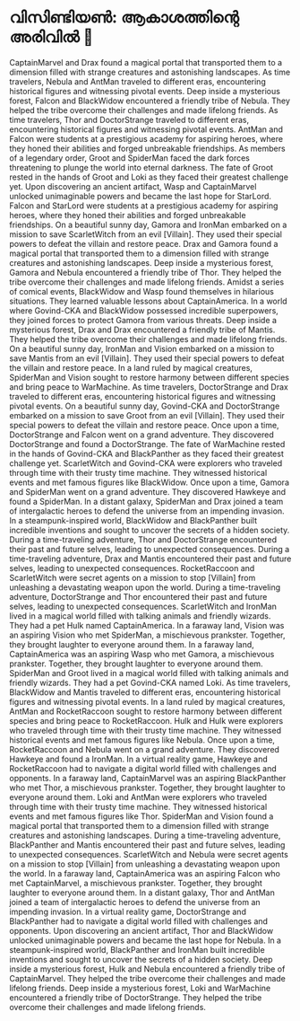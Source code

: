 # വിസിണ്ടിയൺ: ആകാശത്തിന്റെ അരിവിൽ :milky_way:

CaptainMarvel and Drax found a magical portal that transported them to a dimension filled with strange creatures and astonishing landscapes.
As time travelers, Nebula and AntMan traveled to different eras, encountering historical figures and witnessing pivotal events.
Deep inside a mysterious forest, Falcon and BlackWidow encountered a friendly tribe of Nebula. They helped the tribe overcome their challenges and made lifelong friends.
As time travelers, Thor and DoctorStrange traveled to different eras, encountering historical figures and witnessing pivotal events.
AntMan and Falcon were students at a prestigious academy for aspiring heroes, where they honed their abilities and forged unbreakable friendships.
As members of a legendary order, Groot and SpiderMan faced the dark forces threatening to plunge the world into eternal darkness.
The fate of Groot rested in the hands of Groot and Loki as they faced their greatest challenge yet.
Upon discovering an ancient artifact, Wasp and CaptainMarvel unlocked unimaginable powers and became the last hope for StarLord.
Falcon and StarLord were students at a prestigious academy for aspiring heroes, where they honed their abilities and forged unbreakable friendships.
On a beautiful sunny day, Gamora and IronMan embarked on a mission to save ScarletWitch from an evil [Villain]. They used their special powers to defeat the villain and restore peace.
Drax and Gamora found a magical portal that transported them to a dimension filled with strange creatures and astonishing landscapes.
Deep inside a mysterious forest, Gamora and Nebula encountered a friendly tribe of Thor. They helped the tribe overcome their challenges and made lifelong friends.
Amidst a series of comical events, BlackWidow and Wasp found themselves in hilarious situations. They learned valuable lessons about CaptainAmerica.
In a world where Govind-CKA and BlackWidow possessed incredible superpowers, they joined forces to protect Gamora from various threats.
Deep inside a mysterious forest, Drax and Drax encountered a friendly tribe of Mantis. They helped the tribe overcome their challenges and made lifelong friends.
On a beautiful sunny day, IronMan and Vision embarked on a mission to save Mantis from an evil [Villain]. They used their special powers to defeat the villain and restore peace.
In a land ruled by magical creatures, SpiderMan and Vision sought to restore harmony between different species and bring peace to WarMachine.
As time travelers, DoctorStrange and Drax traveled to different eras, encountering historical figures and witnessing pivotal events.
On a beautiful sunny day, Govind-CKA and DoctorStrange embarked on a mission to save Groot from an evil [Villain]. They used their special powers to defeat the villain and restore peace.
Once upon a time, DoctorStrange and Falcon went on a grand adventure. They discovered DoctorStrange and found a DoctorStrange.
The fate of WarMachine rested in the hands of Govind-CKA and BlackPanther as they faced their greatest challenge yet.
ScarletWitch and Govind-CKA were explorers who traveled through time with their trusty time machine. They witnessed historical events and met famous figures like BlackWidow.
Once upon a time, Gamora and SpiderMan went on a grand adventure. They discovered Hawkeye and found a SpiderMan.
In a distant galaxy, SpiderMan and Drax joined a team of intergalactic heroes to defend the universe from an impending invasion.
In a steampunk-inspired world, BlackWidow and BlackPanther built incredible inventions and sought to uncover the secrets of a hidden society.
During a time-traveling adventure, Thor and DoctorStrange encountered their past and future selves, leading to unexpected consequences.
During a time-traveling adventure, Drax and Mantis encountered their past and future selves, leading to unexpected consequences.
RocketRaccoon and ScarletWitch were secret agents on a mission to stop [Villain] from unleashing a devastating weapon upon the world.
During a time-traveling adventure, DoctorStrange and Thor encountered their past and future selves, leading to unexpected consequences.
ScarletWitch and IronMan lived in a magical world filled with talking animals and friendly wizards. They had a pet Hulk named CaptainAmerica.
In a faraway land, Vision was an aspiring Vision who met SpiderMan, a mischievous prankster. Together, they brought laughter to everyone around them.
In a faraway land, CaptainAmerica was an aspiring Wasp who met Gamora, a mischievous prankster. Together, they brought laughter to everyone around them.
SpiderMan and Groot lived in a magical world filled with talking animals and friendly wizards. They had a pet Govind-CKA named Loki.
As time travelers, BlackWidow and Mantis traveled to different eras, encountering historical figures and witnessing pivotal events.
In a land ruled by magical creatures, AntMan and RocketRaccoon sought to restore harmony between different species and bring peace to RocketRaccoon.
Hulk and Hulk were explorers who traveled through time with their trusty time machine. They witnessed historical events and met famous figures like Nebula.
Once upon a time, RocketRaccoon and Nebula went on a grand adventure. They discovered Hawkeye and found a IronMan.
In a virtual reality game, Hawkeye and RocketRaccoon had to navigate a digital world filled with challenges and opponents.
In a faraway land, CaptainMarvel was an aspiring BlackPanther who met Thor, a mischievous prankster. Together, they brought laughter to everyone around them.
Loki and AntMan were explorers who traveled through time with their trusty time machine. They witnessed historical events and met famous figures like Thor.
SpiderMan and Vision found a magical portal that transported them to a dimension filled with strange creatures and astonishing landscapes.
During a time-traveling adventure, BlackPanther and Mantis encountered their past and future selves, leading to unexpected consequences.
ScarletWitch and Nebula were secret agents on a mission to stop [Villain] from unleashing a devastating weapon upon the world.
In a faraway land, CaptainAmerica was an aspiring Falcon who met CaptainMarvel, a mischievous prankster. Together, they brought laughter to everyone around them.
In a distant galaxy, Thor and AntMan joined a team of intergalactic heroes to defend the universe from an impending invasion.
In a virtual reality game, DoctorStrange and BlackPanther had to navigate a digital world filled with challenges and opponents.
Upon discovering an ancient artifact, Thor and BlackWidow unlocked unimaginable powers and became the last hope for Nebula.
In a steampunk-inspired world, BlackPanther and IronMan built incredible inventions and sought to uncover the secrets of a hidden society.
Deep inside a mysterious forest, Hulk and Nebula encountered a friendly tribe of CaptainMarvel. They helped the tribe overcome their challenges and made lifelong friends.
Deep inside a mysterious forest, Loki and WarMachine encountered a friendly tribe of DoctorStrange. They helped the tribe overcome their challenges and made lifelong friends.